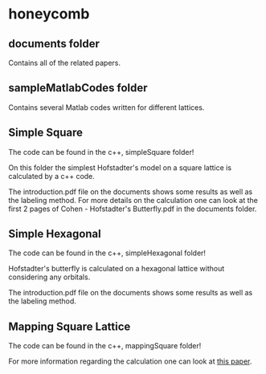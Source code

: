 honeycomb
=========

## documents folder

Contains all of the related papers.

## sampleMatlabCodes folder

Contains several Matlab codes written for different lattices.

## Simple Square

The code can be found in the c++, simpleSquare folder!

On this folder the simplest Hofstadter's model on a square lattice is calculated by a c++ code.

 The introduction.pdf file on the documents shows some results as well as the labeling method. For more details on the calculation one can look at the first 2 pages of Cohen - Hofstadter's Butterfly.pdf in the documents folder. 

## Simple Hexagonal

The code can be found in the c++, simpleHexagonal folder!

Hofstadter's butterfly is calculated on a hexagonal lattice without considering any orbitals.

The introduction.pdf file on the documents shows some results as well as the labeling method.


## Mapping Square Lattice

The code can be found in the c++, mappingSquare folder!

For more information regarding the calculation one can look at [this paper](http://journals.aps.org/prb/abstract/10.1103/PhysRevB.88.245113).